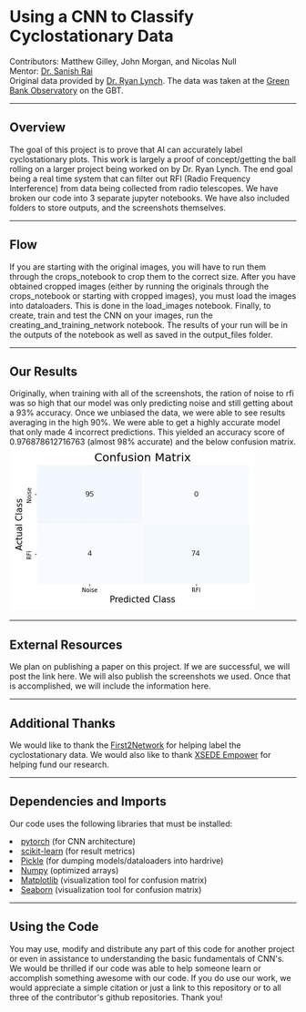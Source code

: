# Using a CNN to Classify Cyclostationary Data

Contributors: <a src= "https://github.com/mtgilley">Matthew Gilley</a>,<a src= "https://github.com/John-Morgan11"> John Morgan</a>, and <a src="https://github.com/Nicolasnulland">Nicolas Null</a>
<br>
Mentor: <a href="https://www.linkedin.com/in/sanishrai/">Dr. Sanish Rai</a>
<br>
Original data provided by <a href="https://www.linkedin.com/in/ryan-lynch-82992179/">Dr. Ryan Lynch</a>. The data was taken at the <a href="https://greenbankobservatory.org/">Green Bank Observatory</a> on the GBT.
<hr>

## Overview
The goal of this project is to prove that AI can accurately label cyclostationary plots. This work is largely a proof of concept/getting the ball rolling on a larger project being worked on by Dr. Ryan Lynch. The end goal being a real time system that can filter out RFI (Radio Frequency Interference) from data being collected from radio telescopes. We have broken our code into 3 separate jupyter notebooks. We have also included folders to store outputs, and the screenshots themselves.
<hr>

## Flow
If you are starting with the original images, you will have to run them through the crops_notebook to crop them to the correct size. After you have obtained cropped images (either by running the originals through the crops_notebook or starting with cropped images), you must load the images into dataloaders. This is done in the load_images notebook. Finally, to create, train and test the CNN on your images, run the creating_and_training_network notebook. The results of your run will be in the outputs of the notebook as well as saved in the output_files folder.
<hr>

## Our Results
Originally, when training with all of the screenshots, the ration of noise to rfi was so high that our model was only predicting noise and still getting about a 93% accuracy. Once we unbiased the data, we were able to see results averaging in the high 90%. We were able to get a highly accurate model that only made 4 incorrect predictions. This yielded an accuracy score of 0.976878612716763 (almost 98% accurate) and the below confusion matrix.<img src="output_files/12_802_172_Train_Validate/28Nov21-16_26_20-crop_test_results.jpg" alt="Confusion matrix from our output files">
<hr>

## External Resources
We plan on publishing a paper on this project. If we are successful, we will post the link here. We will also publish the screenshots we used. Once that is accomplished, we will include the information here.
<hr>

## Additional Thanks
We would like to thank the <a href="https://first2network.org/">First2Network</a> for helping label the cyclostationary data. We would also like to thank <a href="https://www.xsede.org/">XSEDE Empower</a> for helping fund our research.
<hr>

## Dependencies and Imports
Our code uses the following libraries that must be installed:
<li><a href="https://pytorch.org/">pytorch</a> (for CNN architecture)</li>
<li><a href="https://scikit-learn.org/stable/">scikit-learn</a> (for result metrics)</a></li>
<li><a href="https://docs.python.org/3/library/pickle.html#:~:text=%E2%80%9CPickling%E2%80%9D%20is%20the%20process%20whereby,back%20into%20an%20object%20hierarchy.">Pickle</a> (for dumping models/dataloaders into hardrive)</li>
<li><a href="https://numpy.org/">Numpy</a> (optimized arrays)</li>
<li><a href="https://matplotlib.org/">Matplotlib</a> (visualization tool for confusion matrix)</li>
<li><a href="https://seaborn.pydata.org/">Seaborn</a> (visualization tool for confusion matrix)</li>

<hr>

## Using the Code
You may use, modify and distribute any part of this code for another project or even in assistance to understanding the basic fundamentals of CNN's. We would be thrilled if our code was able to help someone learn or accomplish something awesome with our code. If you do use our work, we would appreciate a simple citation or just a link to this repository or to all three of the contributor's github repositories. Thank you!